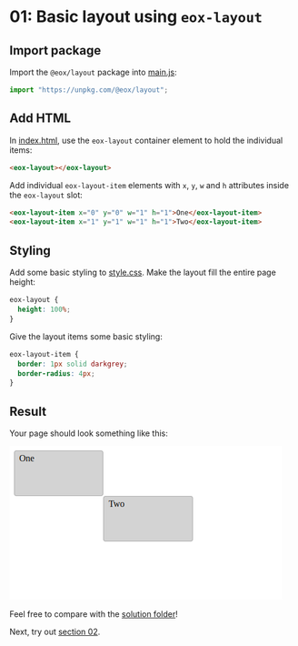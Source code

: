 # 01: Basic layout using `eox-layout`

## Import package

Import the `@eox/layout` package into [main.js](./main.js):

```js
import "https://unpkg.com/@eox/layout";
```

## Add HTML

In [index.html](./index.html), use the `eox-layout` container element to hold the individual items:

```html
<eox-layout></eox-layout>
```

Add individual `eox-layout-item` elements with `x`, `y`, `w` and `h` attributes inside the `eox-layout` slot:

```html
<eox-layout-item x="0" y="0" w="1" h="1">One</eox-layout-item>
<eox-layout-item x="1" y="1" w="1" h="1">Two</eox-layout-item>
```

## Styling

Add some basic styling to [style.css](./style.css).
Make the layout fill the entire page height:

```css
eox-layout {
  height: 100%;
}
```

Give the layout items some basic styling:

```css
eox-layout-item {
  border: 1px solid darkgrey;
  border-radius: 4px;
}
```

## Result

Your page should look something like this:

![](../screenshots/01.png)

Feel free to compare with the [solution folder](./solution/)!

Next, try out [section 02](../02-eox-map/README.md).
